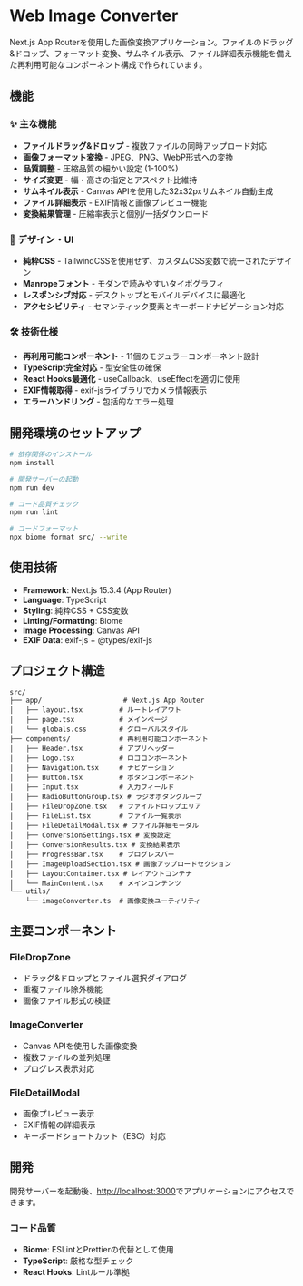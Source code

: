 # Web Image Converter

Next.js App Routerを使用した画像変換アプリケーション。ファイルのドラッグ&ドロップ、フォーマット変換、サムネイル表示、ファイル詳細表示機能を備えた再利用可能なコンポーネント構成で作られています。

## 機能

### ✨ 主な機能
- **ファイルドラッグ&ドロップ** - 複数ファイルの同時アップロード対応
- **画像フォーマット変換** - JPEG、PNG、WebP形式への変換
- **品質調整** - 圧縮品質の細かい設定 (1-100%)
- **サイズ変更** - 幅・高さの指定とアスペクト比維持
- **サムネイル表示** - Canvas APIを使用した32x32pxサムネイル自動生成
- **ファイル詳細表示** - EXIF情報と画像プレビュー機能
- **変換結果管理** - 圧縮率表示と個別/一括ダウンロード

### 🎨 デザイン・UI
- **純粋CSS** - TailwindCSSを使用せず、カスタムCSS変数で統一されたデザイン
- **Manropeフォント** - モダンで読みやすいタイポグラフィ
- **レスポンシブ対応** - デスクトップとモバイルデバイスに最適化
- **アクセシビリティ** - セマンティック要素とキーボードナビゲーション対応

### 🛠 技術仕様
- **再利用可能コンポーネント** - 11個のモジュラーコンポーネント設計
- **TypeScript完全対応** - 型安全性の確保
- **React Hooks最適化** - useCallback、useEffectを適切に使用
- **EXIF情報取得** - exif-jsライブラリでカメラ情報表示
- **エラーハンドリング** - 包括的なエラー処理

## 開発環境のセットアップ

```bash
# 依存関係のインストール
npm install

# 開発サーバーの起動
npm run dev

# コード品質チェック
npm run lint

# コードフォーマット
npx biome format src/ --write
```

## 使用技術

- **Framework**: Next.js 15.3.4 (App Router)
- **Language**: TypeScript
- **Styling**: 純粋CSS + CSS変数
- **Linting/Formatting**: Biome
- **Image Processing**: Canvas API
- **EXIF Data**: exif-js + @types/exif-js

## プロジェクト構造

```
src/
├── app/                    # Next.js App Router
│   ├── layout.tsx         # ルートレイアウト
│   ├── page.tsx           # メインページ
│   └── globals.css        # グローバルスタイル
├── components/            # 再利用可能コンポーネント
│   ├── Header.tsx         # アプリヘッダー
│   ├── Logo.tsx           # ロゴコンポーネント
│   ├── Navigation.tsx     # ナビゲーション
│   ├── Button.tsx         # ボタンコンポーネント
│   ├── Input.tsx          # 入力フィールド
│   ├── RadioButtonGroup.tsx # ラジオボタングループ
│   ├── FileDropZone.tsx   # ファイルドロップエリア
│   ├── FileList.tsx       # ファイル一覧表示
│   ├── FileDetailModal.tsx # ファイル詳細モーダル
│   ├── ConversionSettings.tsx # 変換設定
│   ├── ConversionResults.tsx # 変換結果表示
│   ├── ProgressBar.tsx    # プログレスバー
│   ├── ImageUploadSection.tsx # 画像アップロードセクション
│   ├── LayoutContainer.tsx # レイアウトコンテナ
│   └── MainContent.tsx    # メインコンテンツ
└── utils/
    └── imageConverter.ts  # 画像変換ユーティリティ
```

## 主要コンポーネント

### FileDropZone
- ドラッグ&ドロップとファイル選択ダイアログ
- 重複ファイル除外機能
- 画像ファイル形式の検証

### ImageConverter
- Canvas APIを使用した画像変換
- 複数ファイルの並列処理
- プログレス表示対応

### FileDetailModal
- 画像プレビュー表示
- EXIF情報の詳細表示
- キーボードショートカット（ESC）対応

## 開発

開発サーバーを起動後、[http://localhost:3000](http://localhost:3000)でアプリケーションにアクセスできます。

### コード品質
- **Biome**: ESLintとPrettierの代替として使用
- **TypeScript**: 厳格な型チェック
- **React Hooks**: Lintルール準拠
